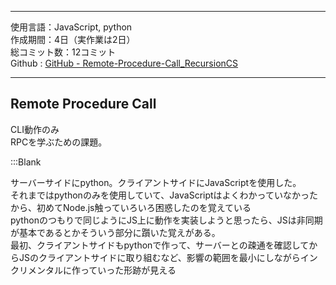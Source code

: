 
---  

使用言語：JavaScript, python    
作成期間：4日（実作業は2日）    
総コミット数：12コミット    
Github : [GitHub - Remote-Procedure-Call_RecursionCS](https://github.com/kip2/Remote-Procedure-Call_RecursionCS)    

---  

## Remote Procedure Call  

CLI動作のみ    
RPCを学ぶための課題。    

:::Blank

サーバーサイドにpython。クライアントサイドにJavaScriptを使用した。    
それまではpythonのみを使用していて、JavaScriptはよくわかっていなかったから、初めてNode.js触っていろいろ困惑したのを覚えている    
pythonのつもりで同じようにJS上に動作を実装しようと思ったら、JSは非同期が基本であるとかそういう部分に躓いた覚えがある。    
最初、クライアントサイドもpythonで作って、サーバーとの疎通を確認してからJSのクライアントサイドに取り組むなど、影響の範囲を最小にしながらインクリメンタルに作っていった形跡が見える    


